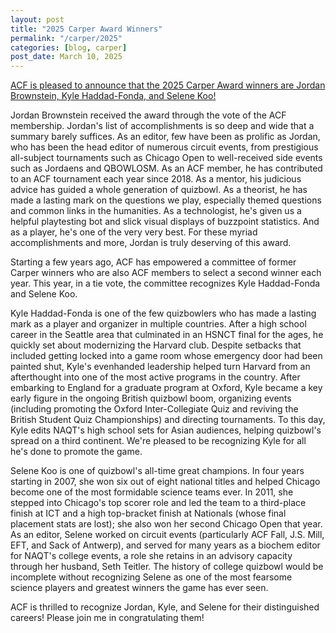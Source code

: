 ```yaml
---
layout: post
title: "2025 Carper Award Winners"
permalink: "/carper/2025"
categories: [blog, carper]
post_date: March 10, 2025
---
```


[ACF is pleased to announce that the 2025 Carper Award winners are Jordan Brownstein, Kyle Haddad-Fonda, and Selene Koo!](https://hsquizbowl.org/forums/viewtopic.php?p=405029)

Jordan Brownstein received the award through the vote of the ACF membership. Jordan's list of accomplishments is so deep and wide that a summary barely suffices. As an editor, few have been as prolific as Jordan, who has been the head editor of numerous circuit events, from prestigious all-subject tournaments such as Chicago Open to well-received side events such as Jordaens and QBOWLOSM. As an ACF member, he has contributed to an ACF tournament each year since 2018. As a mentor, his judicious advice has guided a whole generation of quizbowl. As a theorist, he has made a lasting mark on the questions we play, especially themed questions and common links in the humanities. As a technologist, he's given us a helpful playtesting bot and slick visual displays of buzzpoint statistics. And as a player, he's one of the very very best. For these myriad accomplishments and more, Jordan is truly deserving of this award.

Starting a few years ago, ACF has empowered a committee of former Carper winners who are also ACF members to select a second winner each year. This year, in a tie vote, the committee recognizes Kyle Haddad-Fonda and Selene Koo.

Kyle Haddad-Fonda is one of the few quizbowlers who has made a lasting mark as a player and organizer in multiple countries. After a high school career in the Seattle area that culminated in an HSNCT final for the ages, he quickly set about modernizing the Harvard club. Despite setbacks that included getting locked into a game room whose emergency door had been painted shut, Kyle's evenhanded leadership helped turn Harvard from an afterthought into one of the most active programs in the country. After embarking to England for a graduate program at Oxford, Kyle became a key early figure in the ongoing British quizbowl boom, organizing events (including promoting the Oxford Inter-Collegiate Quiz and reviving the British Student Quiz Championships) and directing tournaments. To this day, Kyle edits NAQT's high school sets for Asian audiences, helping quizbowl's spread on a third continent. We're pleased to be recognizing Kyle for all he's done to promote the game.

Selene Koo is one of quizbowl's all-time great champions. In four years starting in 2007, she won six out of eight national titles and helped Chicago become one of the most formidable science teams ever. In 2011, she stepped into Chicago's top scorer role and led the team to a third-place finish at ICT and a high top-bracket finish at Nationals (whose final placement stats are lost); she also won her second Chicago Open that year. As an editor, Selene worked on circuit events (particularly ACF Fall, J.S. Mill, EFT, and Sack of Antwerp), and served for many years as a biochem editor for NAQT's college events, a role she retains in an advisory capacity through her husband, Seth Teitler. The history of college quizbowl would be incomplete without recognizing Selene as one of the most fearsome science players and greatest winners the game has ever seen.

ACF is thrilled to recognize Jordan, Kyle, and Selene for their distinguished careers! Please join me in congratulating them!
